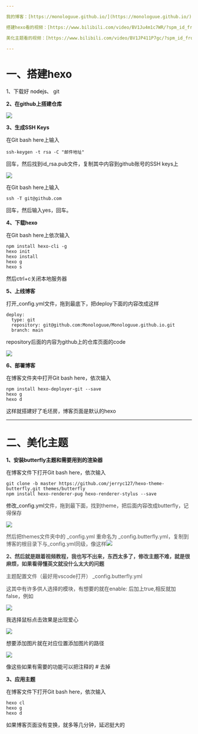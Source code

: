 ```yaml
---

我的博客：[https://monologuue.github.io/](https://monologuue.github.io/)

搭建hexo看的视频：[https://www.bilibili.com/video/BV1Ju4m1c7WR/?spm_id_from=333.337.search-card.all.click&vd_source=802632f153a1ecb77319c61fa70dccdf](https://www.bilibili.com/video/BV1Ju4m1c7WR/?spm_id_from=333.337.search-card.all.click&vd_source=802632f153a1ecb77319c61fa70dccdf)

美化主题看的视频：[https://www.bilibili.com/video/BV1JP411P7gc/?spm_id_from=333.337.search-card.all.click&vd_source=802632f153a1ecb77319c61fa70dccdf](https://www.bilibili.com/video/BV1JP411P7gc/?spm_id_from=333.337.search-card.all.click&vd_source=802632f153a1ecb77319c61fa70dccdf)

---
```


# 一、搭建hexo


1、下载好 <font style="color:rgb(0, 0, 0);">nodejs、</font> git



**2、在github上搭建仓库**

![](https://cdn.nlark.com/yuque/0/2024/png/47928994/1730270873702-28b07cb2-b2d4-4c92-a496-675528ad9f3e.png)



**3、生成SSH Keys**

在Git bash here上输入

```plain
ssh-keygen -t rsa -C "邮件地址"
```

回车，然后找到id_rsa.pub文件，复制其中内容到github账号的SSH keys上



![](https://cdn.nlark.com/yuque/0/2024/png/47928994/1730271180861-f50fceb1-1595-4bd3-94ba-7a60fc2afab6.png)

在Git bash here上输入

```plain
ssh -T git@github.com
```

回车，然后输入yes，回车。



**4、下载hexo**

在Git bash here上依次输入

```plain
npm install hexo-cli -g
hexo init
hexo install
hexo g
hexo s
```

然后ctrl+c关闭本地服务器



**5、上线博客**

打开_config.yml文件，拖到最底下，把deploy下面的内容改成这样

```plain
deploy:
  type: git
  repository: git@github.com:Monologuue/Monologuue.github.io.git
  branch: main
```

repository后面的内容为github上的仓库页面的code

![](https://cdn.nlark.com/yuque/0/2024/png/47928994/1730272126760-d40a08f5-5852-4ffd-9f79-7f59332f56e9.png)



**6、部署博客**

在博客文件夹中打开Git bash here，依次输入

```plain
npm install hexo-deployer-git --save
hexo g
hexo d
```

这样就搭建好了毛坯房，博客页面是默认的hexo

---

# 二、美化主题


**1、安装butterfly主题和需要用到的渲染器**

在博客文件下打开Git bash here，依次输入

```plain
git clone -b master https://github.com/jerryc127/hexo-theme-butterfly.git themes/butterfly
npm install hexo-renderer-pug hexo-renderer-stylus --save
```

修改_config.yml<font style="color:rgba(0, 0, 0, 0.75);">文件，拖到最下面，找到theme，把后面内容改成butterfly，记得保存</font>

![](https://cdn.nlark.com/yuque/0/2024/png/47928994/1730273562555-244faf1a-ebab-4119-b6f5-91f4f9e40a41.png)

<font style="color:rgb(77, 77, 77);">然后把themes文件夹中的 _config.yml 重命名为 _config.butterfly.yml，复制到博客的根目录下与_config.yml同级，像这样</font>![](https://cdn.nlark.com/yuque/0/2024/png/47928994/1730274946392-c2c423f5-47b1-41c8-8bf4-2b6998e34a07.png)

<font style="color:rgba(0, 0, 0, 0.75);"></font>

**<font style="color:rgba(0, 0, 0, 0.75);">2、然后就是跟着视频教程，我也写不出来，东西太多了，修改主题不难，就是很麻烦，如果看得懂英文就没什么太大的问题</font>**

<font style="color:rgb(77, 77, 77);">主题配置文件（最好用vscode打开） _config.butterfly.yml</font>

<font style="color:rgba(0, 0, 0, 0.75);">这其中有许多供人选择的模块，有想要的就在enable: 后加上true,相反就加false，例如</font>

![](https://cdn.nlark.com/yuque/0/2024/png/47928994/1730274234547-710ef64a-643b-4197-b476-fe167a5b6c48.png)

我选择鼠标点击效果是出现爱心



![](https://cdn.nlark.com/yuque/0/2024/png/47928994/1730274332545-b2626989-7a53-4bc2-ae74-6c9780eabfbe.png)

想要添加图片就在对应位置添加图片的路径



![](https://cdn.nlark.com/yuque/0/2024/png/47928994/1730274456525-c14c58fe-7b7d-4ad1-bd4e-86db08f638c7.png)

像这些如果有需要的功能可以把注释的 # 去掉



**3、应用主题**

在博客文件下打开Git bash here，依次输入

```plain
hexo cl
hexo g
hexo d
```

如果博客页面没有变换，就多等几分钟，延迟挺大的

